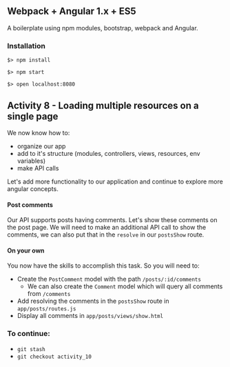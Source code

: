 ## Webpack + Angular 1.x + ES5

A boilerplate using npm modules, bootstrap, webpack and Angular.

### Installation

`$> npm install`

`$> npm start`

`$> open localhost:8080`

## Activity 8 - Loading multiple resources on a single page

We now know how to:

* organize our app
* add to it's structure (modules, controllers, views, resources, env variables)
* make API calls

Let's add more functionality to our application and continue to explore more angular concepts.

#### Post comments

Our API supports posts having comments.  Let's show these comments on the post page.
We will need to make an additional API call to show the comments, we can also put that in the `resolve` in our `postsShow` route.

#### On your own

You now have the skills to accomplish this task.  So you will need to:

* Create the `PostComment` model with the path `/posts/:id/comments`
  * We can also create the `Comment` model which will query all comments from `/comments`
* Add resolving the comments in the `postsShow` route in `app/posts/routes.js`
* Display all comments in `app/posts/views/show.html`


### To continue:

* `git stash`
* `git checkout activity_10`



